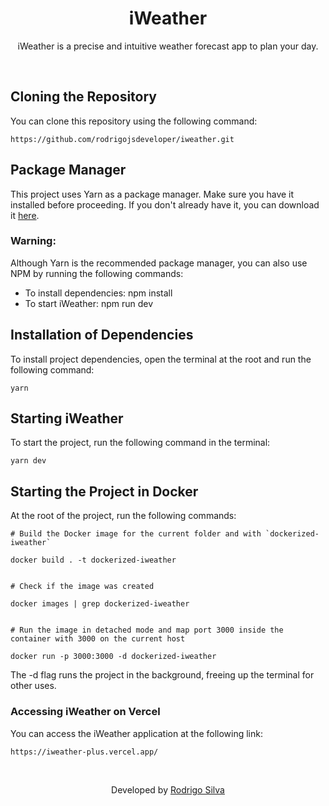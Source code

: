 <div align="center">
<h1>
   iWeather
</h1>

<p>iWeather is a precise and intuitive weather forecast app to plan your day.</p>
</div>
<br/>

## Cloning the Repository

You can clone this repository using the following command:

```
https://github.com/rodrigojsdeveloper/iweather.git
```

## Package Manager

This project uses Yarn as a package manager. Make sure you have it installed before proceeding. If you don't already have it, you can download it <a href="https://classic.yarnpkg.com/lang/en/docs/install">here</a>.

### Warning:

Although Yarn is the recommended package manager, you can also use NPM by running the following commands:

- To install dependencies: npm install
- To start iWeather: npm run dev

## Installation of Dependencies

To install project dependencies, open the terminal at the root and run the following command:

```
yarn
```

## Starting iWeather

To start the project, run the following command in the terminal:

```
yarn dev
```

## Starting the Project in Docker

At the root of the project, run the following commands:

```
# Build the Docker image for the current folder and with `dockerized-iweather`

docker build . -t dockerized-iweather


# Check if the image was created

docker images | grep dockerized-iweather


# Run the image in detached mode and map port 3000 inside the container with 3000 on the current host

docker run -p 3000:3000 -d dockerized-iweather
```

The -d flag runs the project in the background, freeing up the terminal for other uses.

### Accessing iWeather on Vercel

You can access the iWeather application at the following link:

```
https://iweather-plus.vercel.app/
```

<br/>
<p align="center">Developed by <a href="https://www.linkedin.com/in/rodrigo-de-jesus-silva/">Rodrigo Silva</a>
</p>
